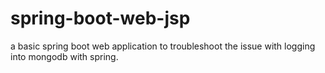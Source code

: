 # spring-boot-web-jsp
a basic spring boot web application to troubleshoot the issue with logging into mongodb with spring.


